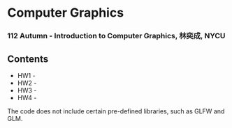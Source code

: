 # Computer Graphics
### 112 Autumn - Introduction to Computer Graphics, 林奕成, NYCU
## Contents
- HW1 - 
- HW2 - 
- HW3 -
- HW4 -

The code does not include certain pre-defined libraries, such as GLFW and GLM.
